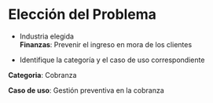 # Elección del Problema 

+ Industria elegida  
**Finanzas**: Prevenir el ingreso en mora de los clientes  
   
+  Identifique la categoría y el caso de uso correspondiente  

**Categoria**: Cobranza  

**Caso de uso**: Gestión preventiva en la cobranza  

